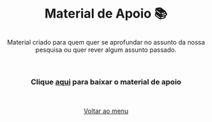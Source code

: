 #  <p align="center">Material de Apoio 📚</p>

<p align="center"> Material criado para quem quer se aprofundar no assunto da nossa pesquisa ou quer rever algum assunto passado. <p>
 
&nbsp;
### <p align="center">Clique <a href="#">aqui</a> para baixar o material de apoio <p>
  
  
&nbsp;
<p align="center"> <a href="https://github.com/Marcaum04/Normalizacao-G2M/">Voltar ao menu</a> </p>
